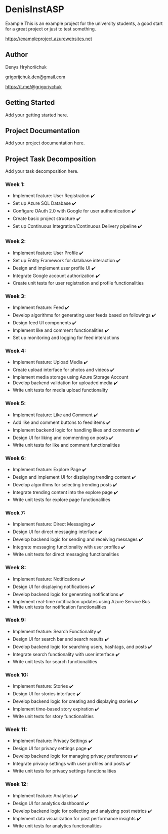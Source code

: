 # DenisInstASP

Example
This is an example project for the university students, a good start for a great project or just to test something.

https://exampleproject.azurewebsites.net
## Author
Denys Hryhoriichuk

grigorijchuk.den@gmail.com

https://t.me/@grigoriychuk

## Getting Started
Add your getting started here.

## Project Documentation
Add your project documentation here.

## Project Task Decomposition
Add your task decomposition here.

### Week 1:
- Implement feature: User Registration ✔️
- Set up Azure SQL Database ✔️
- Configure OAuth 2.0 with Google for user authentication ✔️
- Create basic project structure ✔️
- Set up Continuous Integration/Continuous Delivery pipeline ✔️

### Week 2:
- Implement feature: User Profile ✔️
- Set up Entity Framework for database interaction ✔️
- Design and implement user profile UI ✔️
- Integrate Google account authorization ✔️
- Create unit tests for user registration and profile functionalities

### Week 3:
- Implement feature: Feed ✔️
- Develop algorithms for generating user feeds based on followings ✔️
- Design feed UI components ✔️
- Implement like and comment functionalities ✔️
- Set up monitoring and logging for feed interactions

### Week 4:
- Implement feature: Upload Media ✔️
- Create upload interface for photos and videos ✔️
- Implement media storage using Azure Storage Account
- Develop backend validation for uploaded media ✔️
- Write unit tests for media upload functionality

### Week 5:
- Implement feature: Like and Comment ✔️
- Add like and comment buttons to feed items ✔️
- Implement backend logic for handling likes and comments ✔️
- Design UI for liking and commenting on posts ✔️
- Write unit tests for like and comment functionalities

### Week 6:
- Implement feature: Explore Page ✔️
- Design and implement UI for displaying trending content ✔️
- Develop algorithms for selecting trending posts ✔️
- Integrate trending content into the explore page ✔️
- Write unit tests for explore page functionalities

### Week 7:
- Implement feature: Direct Messaging ✔️
- Design UI for direct messaging interface ✔️
- Develop backend logic for sending and receiving messages ✔️
- Integrate messaging functionality with user profiles ✔️
- Write unit tests for direct messaging functionalities

### Week 8:
- Implement feature: Notifications ✔️
- Design UI for displaying notifications ✔️
- Develop backend logic for generating notifications ✔️
- Implement real-time notification updates using Azure Service Bus
- Write unit tests for notification functionalities

### Week 9:
- Implement feature: Search Functionality ✔️
- Design UI for search bar and search results ✔️
- Develop backend logic for searching users, hashtags, and posts ✔️
- Integrate search functionality with user interface ✔️
- Write unit tests for search functionalities

### Week 10:
- Implement feature: Stories ✔️
- Design UI for stories interface ✔️
- Develop backend logic for creating and displaying stories ✔️
- Implement time-based story expiration ✔️
- Write unit tests for story functionalities

### Week 11:
- Implement feature: Privacy Settings ✔️
- Design UI for privacy settings page ✔️
- Develop backend logic for managing privacy preferences ✔️
- Integrate privacy settings with user profiles and posts ✔️
- Write unit tests for privacy settings functionalities

### Week 12:
- Implement feature: Analytics ✔️
- Design UI for analytics dashboard ✔️
- Develop backend logic for collecting and analyzing post metrics ✔️
- Implement data visualization for post performance insights ✔️
- Write unit tests for analytics functionalities
